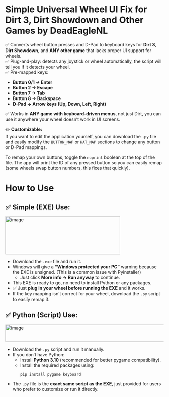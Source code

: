 # Simple Universal Wheel UI Fix for Dirt 3, Dirt Showdown and Other Games by DeadEagleNL

✅ Converts wheel button presses and D-Pad to keyboard keys for **Dirt 3**, **Dirt Showdown**, and **ANY other game** that lacks proper UI support for wheels.  
✅ Plug-and-play: detects any joystick or wheel automatically, the script will tell you if it detects your wheel.  
✅ Pre-mapped keys:
- **Button 0/1 → Enter**
- **Button 2 → Escape**
- **Button 7 → Tab**
- **Button 8 → Backspace**
- **D-Pad → Arrow keys (Up, Down, Left, Right)**

✅ Works in **ANY game with keyboard-driven menus**, not just Dirt, you can use it anywhere your wheel doesn’t work in UI screens.

✏️ **Customizable:**  
If you want to edit the application yourself, you can download the `.py` file and easily modify the `BUTTON_MAP` or `HAT_MAP` sections to change any button or D-Pad mappings.  

To remap your own buttons, toggle the `noprint` boolean at the top of the file. The app will print the ID of any pressed button so you can easily remap (some wheels swap button numbers, this fixes that quickly).


# How to Use

## ✅ Simple (EXE) Use:
<img width="365" height="120" alt="image" src="https://github.com/user-attachments/assets/f0d8299a-03b8-4d45-8930-67a9ebb4ebd7" />

- Download the `.exe` file and run it.  
- Windows will give a **“Windows protected your PC”** warning because the EXE is unsigned. (This is a common issue with Pyinstaller)
  - Just click **More info → Run anyway** to continue.
- This EXE is ready to go, no need to install Python or any packages.
- ✅ Just **plug in your wheel before running the EXE** and it works.
- If the key mapping isn’t correct for your wheel, download the `.py` script to easily remap it.

## ✅ Python (Script) Use:
<img width="894" height="55" alt="image" src="https://github.com/user-attachments/assets/e6429adb-f37b-458e-8a87-874c647f32f4" />

- Download the `.py` script and run it manually.
- If you don’t have Python:  
   - Install **Python 3.10** (recommended for better pygame compatibility).
   - Install the required packages using:
     ```
     pip install pygame keyboard
     ```
- The `.py` file is the **exact same script as the EXE**, just provided for users who prefer to customize or run it directly.
